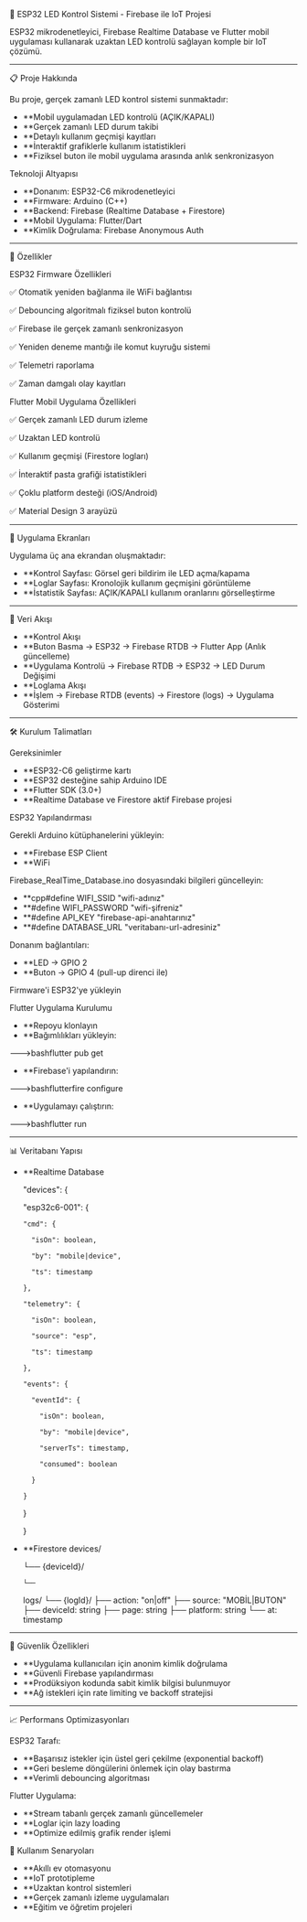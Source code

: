 🚀 ESP32 LED Kontrol Sistemi - Firebase ile IoT Projesi

ESP32 mikrodenetleyici, Firebase Realtime Database ve Flutter mobil uygulaması kullanarak uzaktan LED kontrolü sağlayan komple bir IoT çözümü.

---

📋 Proje Hakkında

Bu proje, gerçek zamanlı LED kontrol sistemi sunmaktadır:

- **Mobil uygulamadan LED kontrolü (AÇIK/KAPALI)
- **Gerçek zamanlı LED durum takibi
- **Detaylı kullanım geçmişi kayıtları
- **İnteraktif grafiklerle kullanım istatistikleri
- **Fiziksel buton ile mobil uygulama arasında anlık senkronizasyon

Teknoloji Altyapısı

- **Donanım: ESP32-C6 mikrodenetleyici
- **Firmware: Arduino (C++)
- **Backend: Firebase (Realtime Database + Firestore)
- **Mobil Uygulama: Flutter/Dart
- **Kimlik Doğrulama: Firebase Anonymous Auth

---

🔧 Özellikler

ESP32 Firmware Özellikleri

✅ Otomatik yeniden bağlanma ile WiFi bağlantısı

✅ Debouncing algoritmalı fiziksel buton kontrolü

✅ Firebase ile gerçek zamanlı senkronizasyon

✅ Yeniden deneme mantığı ile komut kuyruğu sistemi

✅ Telemetri raporlama

✅ Zaman damgalı olay kayıtları

Flutter Mobil Uygulama Özellikleri

✅ Gerçek zamanlı LED durum izleme

✅ Uzaktan LED kontrolü

✅ Kullanım geçmişi (Firestore logları)

✅ İnteraktif pasta grafiği istatistikleri

✅ Çoklu platform desteği (iOS/Android)

✅ Material Design 3 arayüzü

---

📱 Uygulama Ekranları

Uygulama üç ana ekrandan oluşmaktadır:

- **Kontrol Sayfası: Görsel geri bildirim ile LED açma/kapama
- **Loglar Sayfası: Kronolojik kullanım geçmişini görüntüleme
- **İstatistik Sayfası: AÇIK/KAPALI kullanım oranlarını görselleştirme

---

🚦 Veri Akışı

- **Kontrol Akışı
- **Buton Basma → ESP32 → Firebase RTDB → Flutter App (Anlık güncelleme)
- **Uygulama Kontrolü → Firebase RTDB → ESP32 → LED Durum Değişimi
- **Loglama Akışı
- **İşlem → Firebase RTDB (events) → Firestore (logs) → Uygulama Gösterimi

---

🛠️ Kurulum Talimatları

Gereksinimler

- **ESP32-C6 geliştirme kartı
- **ESP32 desteğine sahip Arduino IDE
- **Flutter SDK (3.0+)
- **Realtime Database ve Firestore aktif Firebase projesi

ESP32 Yapılandırması

Gerekli Arduino kütüphanelerini yükleyin:

- **Firebase ESP Client
- **WiFi


Firebase_RealTime_Database.ino dosyasındaki bilgileri güncelleyin:

- **cpp#define WIFI_SSID "wifi-adınız"
- **#define WIFI_PASSWORD "wifi-şifreniz"
- **#define API_KEY "firebase-api-anahtarınız"
- **#define DATABASE_URL "veritabanı-url-adresiniz"

Donanım bağlantıları:

- **LED → GPIO 2
- **Buton → GPIO 4 (pull-up direnci ile)


Firmware'i ESP32'ye yükleyin

Flutter Uygulama Kurulumu

- **Repoyu klonlayın
- **Bağımlılıkları yükleyin:

--->bashflutter pub get

- **Firebase'i yapılandırın:

--->bashflutterfire configure

- **Uygulamayı çalıştırın:

--->bashflutter run

---

📊 Veritabanı Yapısı

- **Realtime Database

  "devices": {
  
    "esp32c6-001": {
  
      "cmd": {
  
        "isOn": boolean,
  
        "by": "mobile|device",
  
        "ts": timestamp
  
      },
  
      "telemetry": {
  
        "isOn": boolean,
  
        "source": "esp",
  
        "ts": timestamp
  
      },
  
      "events": {
  
        "eventId": {
  
          "isOn": boolean,
  
          "by": "mobile|device",
  
          "serverTs": timestamp,
  
          "consumed": boolean
  
        }
  
      }
  
    }
  
  }
  
- **Firestore
devices/

  └──
  {deviceId}/
  
      └──
  logs/
          └──
  {logId}/
              ├──
  action: "on|off"
              ├──
  source: "MOBİL|BUTON"
              ├──
  deviceId: string
              ├──
   page: string
              ├──
   platform: string
              └──
  at: timestamp

---

🔐 Güvenlik Özellikleri

- **Uygulama kullanıcıları için anonim kimlik doğrulama
- **Güvenli Firebase yapılandırması
- **Prodüksiyon kodunda sabit kimlik bilgisi bulunmuyor
- **Ağ istekleri için rate limiting ve backoff stratejisi

---

📈 Performans Optimizasyonları

ESP32 Tarafı:

- **Başarısız istekler için üstel geri çekilme (exponential backoff)
- **Geri besleme döngülerini önlemek için olay bastırma
- **Verimli debouncing algoritması


Flutter Uygulama:

- **Stream tabanlı gerçek zamanlı güncellemeler
- **Loglar için lazy loading
- **Optimize edilmiş grafik render işlemi



🎯 Kullanım Senaryoları

- **Akıllı ev otomasyonu
- **IoT prototipleme
- **Uzaktan kontrol sistemleri
- **Gerçek zamanlı izleme uygulamaları
- **Eğitim ve öğretim projeleri
